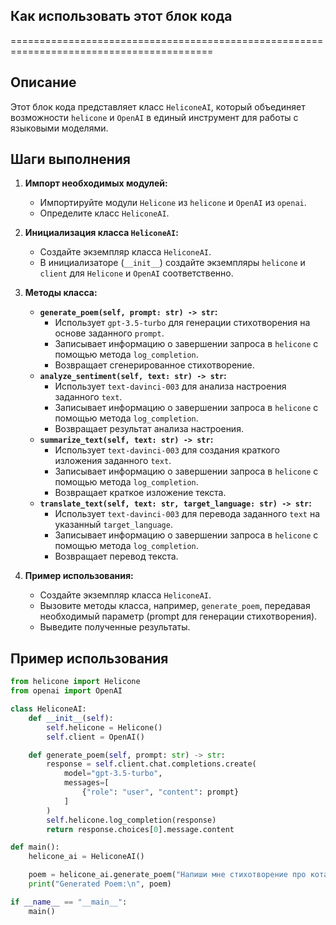 ## Как использовать этот блок кода
=========================================================================================

Описание
-------------------------
Этот блок кода представляет класс `HeliconeAI`, который объединяет возможности `helicone` и `OpenAI` в единый инструмент для работы с языковыми моделями. 

Шаги выполнения
-------------------------
1. **Импорт необходимых модулей:**
   - Импортируйте модули `Helicone` из `helicone` и `OpenAI` из `openai`. 
   - Определите класс `HeliconeAI`.

2. **Инициализация класса `HeliconeAI`:**
   - Создайте экземпляр класса `HeliconeAI`.
   - В инициализаторе (`__init__`) создайте экземпляры `helicone` и `client` для `Helicone` и `OpenAI` соответственно.

3. **Методы класса:**
   - **`generate_poem(self, prompt: str) -> str`:**
     - Использует `gpt-3.5-turbo` для генерации стихотворения на основе заданного `prompt`.
     - Записывает информацию о завершении запроса в `helicone` с помощью метода `log_completion`.
     - Возвращает сгенерированное стихотворение.
   - **`analyze_sentiment(self, text: str) -> str`:**
     - Использует `text-davinci-003` для анализа настроения заданного `text`.
     - Записывает информацию о завершении запроса в `helicone` с помощью метода `log_completion`.
     - Возвращает результат анализа настроения.
   - **`summarize_text(self, text: str) -> str`:**
     - Использует `text-davinci-003` для создания краткого изложения заданного `text`.
     - Записывает информацию о завершении запроса в `helicone` с помощью метода `log_completion`.
     - Возвращает краткое изложение текста.
   - **`translate_text(self, text: str, target_language: str) -> str`:**
     - Использует `text-davinci-003` для перевода заданного `text` на указанный `target_language`.
     - Записывает информацию о завершении запроса в `helicone` с помощью метода `log_completion`.
     - Возвращает перевод текста.

4. **Пример использования:**
   - Создайте экземпляр класса `HeliconeAI`.
   - Вызовите методы класса, например, `generate_poem`, передавая необходимый параметр (prompt для генерации стихотворения).
   - Выведите полученные результаты.

Пример использования
-------------------------

```python
from helicone import Helicone
from openai import OpenAI

class HeliconeAI:
    def __init__(self):
        self.helicone = Helicone()
        self.client = OpenAI()

    def generate_poem(self, prompt: str) -> str:
        response = self.client.chat.completions.create(
            model="gpt-3.5-turbo",
            messages=[
                {"role": "user", "content": prompt}
            ]
        )
        self.helicone.log_completion(response)
        return response.choices[0].message.content

def main():
    helicone_ai = HeliconeAI()

    poem = helicone_ai.generate_poem("Напиши мне стихотворение про кота.")
    print("Generated Poem:\n", poem)

if __name__ == "__main__":
    main()
